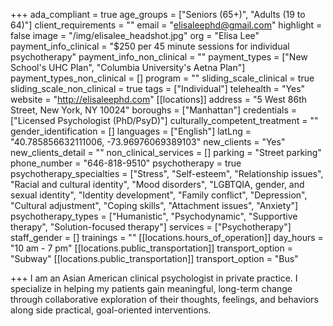 +++
ada_compliant = true
age_groups = ["Seniors (65+)", "Adults (19 to 64)"]
client_requirements = ""
email = "elisaleephd@gmail.com"
highlight = false
image = "/img/elisalee_headshot.jpg"
org = "Elisa Lee"
payment_info_clinical = "$250 per 45 minute sessions for individual psychotherapy"
payment_info_non_clinical = ""
payment_types = ["New School's UHC Plan", "Columbia University's Aetna Plan"]
payment_types_non_clinical = []
program = ""
sliding_scale_clinical = true
sliding_scale_non_clinical = true
tags = ["Individual"]
telehealth = "Yes"
website = "http://elisaleephd.com"
[[locations]]
address = "5 West 86th Street, New York, NY 10024"
boroughs = ["Manhattan"]
credentials = ["Licensed Psychologist (PhD/PsyD)"]
culturally_competent_treatment = ""
gender_identification = []
languages = ["English"]
latLng = "40.785856632111006, -73.96976069389103"
new_clients = "Yes"
new_clients_detail = ""
non_clinical_services = []
parking = "Street parking"
phone_number = "646-818-9510"
psychotherapy = true
psychotherapy_specialties = ["Stress", "Self-esteem", "Relationship issues", "Racial and cultural identity", "Mood disorders", "LGBTQIA, gender, and sexual identity", "Identity development", "Family conflict", "Depression", "Cultural adjustment", "Coping skills", "Attachment issues", "Anxiety"]
psychotherapy_types = ["Humanistic", "Psychodynamic", "Supportive therapy", "Solution-focused therapy"]
services = ["Psychotherapy"]
staff_gender = []
trainings = ""
[[locations.hours_of_operation]]
day_hours = "10 am - 7 pm"
[[locations.public_transportation]]
transport_option = "Subway"
[[locations.public_transportation]]
transport_option = "Bus"

+++
I am an Asian American clinical psychologist in private practice. I specialize in helping my patients gain meaningful, long-term change through collaborative exploration of their thoughts, feelings, and behaviors along side practical, goal-oriented interventions.